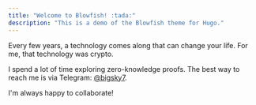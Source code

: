 ```yaml
---
title: "Welcome to Blowfish! :tada:"
description: "This is a demo of the Blowfish theme for Hugo."
---
```


Every few years, a technology comes along that can change your life. For me, that technology was crypto.

I spend a lot of time exploring zero-knowledge proofs. The best way to reach me is via Telegram: [@bigsky7](@bigsky7).  

I'm always happy to collaborate!

